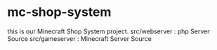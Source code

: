 mc-shop-system
==============
this is our Minecraft Shop System project.
src/webserver : php Server Source
src/gameserver : Minecraft Server Source
